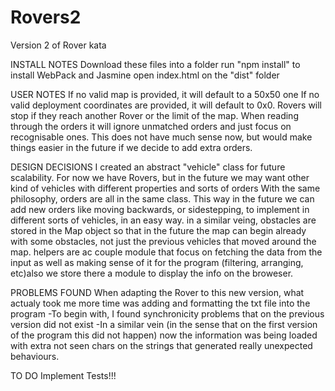 # Rovers2
Version 2 of Rover kata

INSTALL NOTES
Download these files into a folder 
run "npm install" to install WebPack and Jasmine 
open index.html on the "dist" folder 

USER NOTES
If no valid map is provided, it will default to a 50x50 one 
If no valid deployment coordinates are provided, it will default to 0x0.
Rovers will stop if they reach another Rover or the limit of the map.
When reading through the orders it will ignore unmatched orders and just focus on recognisable ones. This does not have much sense now, but would make things easier in the future if we decide to add extra orders.

DESIGN DECISIONS
I created an abstract "vehicle" class for future scalability. For now we have Rovers, but in the future we may want other kind of vehicles with different properties and sorts of orders
With the same philosophy, orders are all in the same class. This way in the future we can add new orders like moving backwards, or sidestepping, to implement in different sorts of vehicles, in an easy way.
in a similar veing, obstacles are stored in the Map object so that in the future the map can begin already with some obstacles, not just the previous vehicles that moved around the map.
helpers are ac couple module that focus on fetching the data from the input as well as making sense of it for the program (filtering, arranging, etc)also we store there a module to display the info on the broweser.


PROBLEMS FOUND
When adapting the Rover to this new version, what actualy took me more time was adding and formatting the txt file into the program
-To begin with, I found synchronicity problems that on the previous version did not exist
-In a similar vein (in the sense that on the first version of the program this did not happen) now the information was being loaded with extra not seen chars on the strings that generated really unexpected behaviours.

TO DO
Implement Tests!!!

